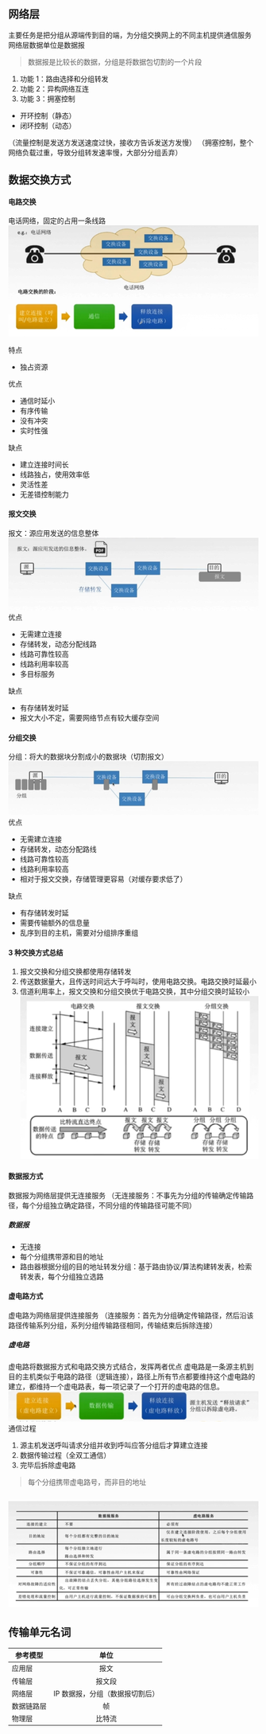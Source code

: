 ## 网络层

主要任务是把分组从源端传到目的端，为分组交换网上的不同主机提供通信服务
网络层数据单位是数据报

> 数据报是比较长的数据，分组是将数据包切割的一个片段

1. 功能 1：路由选择和分组转发
2. 功能 2：异构网络互连
3. 功能 3：拥塞控制

- 开环控制（静态）
- 闭环控制（动态）

（流量控制是发送方发送速度过快，接收方告诉发送方发慢）
（拥塞控制，整个网络负载过重，导致分组转发速率慢，大部分分组丢弃）

## 数据交换方式

#### 电路交换

电话网络，固定的占用一条线路
![网络层1](https://github.com/easterCat/networks/blob/master/img4/%E7%BD%91%E7%BB%9C%E5%B1%821.png?raw=true)

特点

- 独占资源

优点

- 通信时延小
- 有序传输
- 没有冲突
- 实时性强

缺点

- 建立连接时间长
- 线路独占，使用效率低
- 灵活性差
- 无差错控制能力

#### 报文交换

报文：源应用发送的信息整体
![网络层2](https://github.com/easterCat/networks/blob/master/img4/%E7%BD%91%E7%BB%9C%E5%B1%822.png?raw=true)
优点

- 无需建立连接
- 存储转发，动态分配线路
- 线路可靠性较高
- 线路利用率较高
- 多目标服务

缺点

- 有存储转发时延
- 报文大小不定，需要网络节点有较大缓存空间

#### 分组交换

分组：将大的数据块分割成小的数据块（切割报文）
![网络层3](https://github.com/easterCat/networks/blob/master/img4/%E7%BD%91%E7%BB%9C%E5%B1%823.png?raw=true)
优点

- 无需建立连接
- 存储转发，动态分配路线
- 线路可靠性较高
- 线路利用率较高
- 相对于报文交换，存储管理更容易（对缓存要求低了）

缺点

- 有存储转发时延
- 需要传输额外的信息量
- 乱序到目的主机，需要对分组排序重组

#### 3 种交换方式总结

1. 报文交换和分组交换都使用存储转发
2. 传送数据量大，且传送时间远大于呼叫时，使用电路交换。电路交换时延最小
3. 信道利用率上，报文交换和分组交换优于电路交换，其中分组交换时延较小
   ![网络层4](https://github.com/easterCat/networks/blob/master/img4/%E7%BD%91%E7%BB%9C%E5%B1%824.png?raw=true)

#### 数据报方式

数据报为网络层提供无连接服务
（无连接服务：不事先为分组的传输确定传输路径，每个分组独立确定路径，不同分组的传输路径可能不同）

##### 数据报

- 无连接
- 每个分组携带源和目的地址
- 路由器根据分组的目的地址转发分组：基于路由协议/算法构建转发表，检索转发表，每个分组独立选路

#### 虚电路方式

虚电路为网络层提供连接服务
（连接服务：首先为分组确定传输路径，然后沿该路径传输系列分组，系列分组传输路径相同，传输结束后拆除连接）

##### 虚电路

虚电路将数据报方式和电路交换方式结合，发挥两者优点
虚电路是一条源主机到目的主机类似于电路的路径（逻辑连接），路径上所有节点都要维持这个虚电路的建立，都维持一个虚电路表，每一项记录了一个打开的虚电路的信息。
![网络层5](https://github.com/easterCat/networks/blob/master/img4/%E7%BD%91%E7%BB%9C%E5%B1%825.png?raw=true)
通信过程

1. 源主机发送呼叫请求分组并收到呼叫应答分组后才算建立连接
2. 数据传输过程（全双工通信）
3. 完毕后拆除虚电路

> 每个分组携带虚电路号，而非目的地址

## ![网络层6](https://github.com/easterCat/networks/blob/master/img4/%E7%BD%91%E7%BB%9C%E5%B1%826.png?raw=true)

## 传输单元名词

| 参考模型   |              单位               |
| ---------- | :-----------------------------: |
| 应用层     |              报文               |
| 传输层     |             报文段              |
| 网络层     | IP 数据报，分组（数据报切割后） |
| 数据链路层 |               帧                |
| 物理层     |             比特流              |
